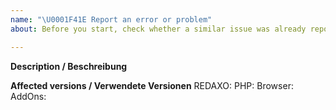 ```yaml
---
name: "\U0001F41E Report an error or problem"
about: Before you start, check whether a similar issue was already reported. Search via https://github.com/redaxo/redaxo/issues

---
```


**Description / Beschreibung**

**Affected versions / Verwendete Versionen**
REDAXO:
PHP:
Browser:
AddOns:

